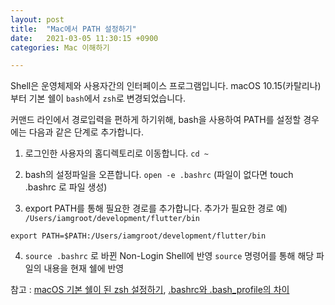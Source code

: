 ```yaml
---
layout: post
title:  "Mac에서 PATH 설정하기"
date:   2021-03-05 11:30:15 +0900
categories: Mac 이해하기

---
```


Shell은 운영체제와 사용자간의 인터페이스 프로그램입니다.
macOS 10.15(카탈리나) 부터 기본 쉘이 `bash`에서 `zsh`로 변경되었습니다.

커맨드 라인에서 경로입력을 편하게 하기위해, bash을 사용하여 PATH를 설정할 경우에는 다음과 같은 단계로 추가합니다.

1) 로그인한 사용자의 홈디렉토리로 이동합니다.
`cd ~`

2) bash의 설정파일을 오픈합니다.
`open -e .bashrc` (파일이 없다면 touch .bashrc 로 파일 생성)

3) export PATH를 통해 필요한 경로를 추가합니다.
추가가 필요한 경로 예) `/Users/iamgroot/development/flutter/bin`

`export PATH=$PATH:/Users/iamgroot/development/flutter/bin`

4) `source .bashrc` 로 바뀐 Non-Login Shell에 반영
`source` 명령어를 통해 해당 파일의 내용을 현재 쉘에 반영

참고 : [macOS 기본 쉘이 된 zsh 설정하기][macOS-zsh], [.bashrc와 .bash_profile의 차이][bash_bashprofile]

[macOS-zsh]: https://xho95.github.io/macos/cli/shell/zsh/2020/03/04/Setting-Up-the-Zsh-shell-on-Mac.html
[bash_bashprofile]: https://jongmin92.github.io/2016/12/13/Linux%20&%20Ubuntu/bashrc-bash_profile/
